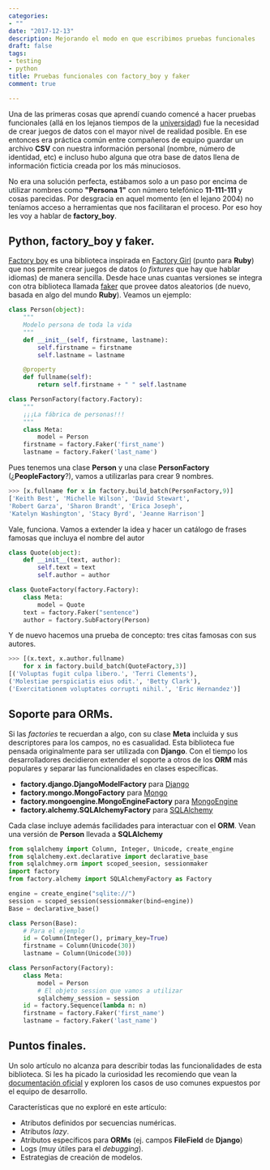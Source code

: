 ```yaml
---
categories:
- ""
date: "2017-12-13"
description: Mejorando el modo en que escribimos pruebas funcionales
draft: false
tags:
- testing
- python
title: Pruebas funcionales con factory_boy y faker
comment: true

---
```


Una de las primeras cosas que aprendí cuando comencé a hacer pruebas funcionales
(allá en los lejanos tiempos de la [universidad](http://www.uci.cu )) fue la
necesidad de crear juegos de datos con el mayor nivel de realidad posible. En
ese entonces era práctica común entre compañeros de equipo guardar un archivo
**CSV** con nuestra información personal (nombre, número de identidad, etc) e
incluso hubo alguna que otra base de datos llena de información ficticia creada
por los más minuciosos.

No era una solución perfecta, estábamos solo a un paso por encima de utilizar
nombres como **"Persona 1"** con número telefónico **11-111-111** y cosas
parecidas. Por desgracia en aquel momento (en el lejano 2004) no teníamos acceso
a herramientas que nos facilitaran el proceso. Por eso hoy les voy a hablar de
**factory_boy**.


## Python, factory_boy y faker.

[Factory boy](https://github.com/FactoryBoy/factory_boy ) es una biblioteca
inspirada en [Factory Girl](https://github.com/thoughtbot/factory_girl ) (punto
para **Ruby**) que nos permite crear juegos de datos (o *fixtures* que hay que
hablar idiomas) de manera sencilla. Desde hace unas cuantas versiones se integra
con otra biblioteca llamada [faker](https://github.com/joke2k/faker ) que provee
datos aleatorios (de nuevo, basada en algo del mundo **Ruby**). Veamos un
ejemplo:

```python
class Person(object):
    """
    Modelo persona de toda la vida
    """
    def __init__(self, firstname, lastname):
        self.firstname = firstname
        self.lastname = lastname

    @property
    def fullname(self):
        return self.firstname + " " self.lastname

class PersonFactory(factory.Factory):
    """
    ¡¡¡La fábrica de personas!!!
    """
    class Meta:
        model = Person
    firstname = factory.Faker('first_name')
    lastname = factory.Faker('last_name')
```

Pues tenemos una clase **Person** y una clase **PersonFactory**
(¿**PeopleFactory**?), vamos a utilizarlas para crear 9 nombres.

```python
>>> [x.fullname for x in factory.build_batch(PersonFactory,9)]
['Keith Best', 'Michelle Wilson', 'David Stewart',
'Robert Garza', 'Sharon Brandt', 'Erica Joseph',
'Katelyn Washington', 'Stacy Byrd', 'Jeanne Harrison']
```
Vale, funciona. Vamos a extender la idea y hacer un catálogo de frases famosas que incluya
el nombre del autor

```python
class Quote(object):
    def __init__(text, author):
        self.text = text
        self.author = author

class QuoteFactory(factory.Factory):
    class Meta:
        model = Quote
    text = factory.Faker("sentence")
    author = factory.SubFactory(Person)
```

Y de nuevo hacemos una prueba de concepto: tres citas famosas con sus autores.

```python
>>> [(x.text, x.author.fullname)
    for x in factory.build_batch(QuoteFactory,3)]
[('Voluptas fugit culpa libero.', 'Terri Clements'),
('Molestiae perspiciatis eius odit.', 'Betty Clark'),
('Exercitationem voluptates corrupti nihil.', 'Eric Hernandez')]
```

## Soporte para ORMs.

Si las *factories* te recuerdan a algo, con su clase **Meta** incluida y sus
descriptores para los campos, no es casualidad. Esta biblioteca fue pensada
originalmente para ser utilizada con **Django**. Con el tiempo los
desarrolladores decidieron extender el soporte a otros de los **ORM** más
populares y separar las funcionalidades en clases específicas.

- **factory.django.DjangoModelFactory** para [Django](http://www.djangoproject.com )
- **factory.mongo.MongoFactory** para [Mongo](https://github.com/joshmarshall/mogo )
- **factory.mongoengine.MongoEngineFactory** para [MongoEngine](http://mongoengine.org )
- **factory.alchemy.SQLAlchemyFactory** para [SQLAlchemy](http://sqlalchemy.org )

Cada clase incluye además facilidades para interactuar con el **ORM**. Vean una
versión de **Person** llevada a **SQLAlchemy**

```python
from sqlalchemy import Column, Integer, Unicode, create_engine
from sqlalchemy.ext.declarative import declarative_base
from sqlalchmey.orm import scoped_seesion, sessionmaker
import factory
from factory.alchemy import SQLAlchemyFactory as Factory

engine = create_engine("sqlite://")
session = scoped_session(sessionmaker(bind=engine))
Base = declarative_base()

class Person(Base):
    # Para el ejemplo
    id = Column(Integer(), primary_key=True)
    firstname = Column(Unicode(30))
    lastname = Column(Unicode(30))

class PersonFactory(Factory):
    class Meta:
        model = Person
        # El objeto session que vamos a utilizar
        sqlalchemy_session = session
    id = factory.Sequence(lambda n: n)
    firstname = factory.Faker('first_name')
    lastname = factory.Faker('last_name')
```

## Puntos finales.

Un solo artículo no alcanza para describir todas las funcionalidades de esta
biblioteca. Si les ha picado la curiosidad les recomiendo que vean la
[documentación oficial](https://factoryboy.readthedocs.io ) y exploren los casos
de uso comunes expuestos por el equipo de desarrollo.

Características que no exploré en este artículo:

- Atributos definidos por secuencias numéricas.
- Atributos *lazy*.
- Atributos específicos para **ORMs** (ej. campos **FileField** de **Django**)
- Logs (muy útiles para el *debugging*).
- Estrategias de creación de modelos.

